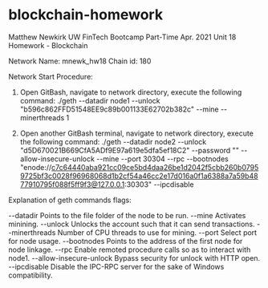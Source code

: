 # blockchain-homework

Matthew Newkirk UW FinTech Bootcamp Part-Time Apr. 2021 Unit 18 Homework - Blockchain

Network Name: mnewk_hw18
Chain id: 180

Network Start Procedure:
1. Open GitBash, navigate to network directory, execute the following command:
./geth --datadir node1 --unlock "b596c862FFD51548EE9c89b001133E62702b382c" --mine --minerthreads 1

2. Open another GitBash terminal, navigate to network directory, execute the following command:
./geth --datadir node2 --unlock "d5D670021B669CfA5ADf9E97a619e5dfa5ef18C2" --password "" --allow-insecure-unlock --mine --port 30304 --rpc --bootnodes "enode://c7c64440aba921cc09ce5bd4daa26be1d2042f5cbb260b07959725bf3c0028f96968068d1b2cf54a46cc2e17d016a0f1a6388a7a59b4877910795f088f5ff9f3@127.0.0.1:30303" --ipcdisable

Explanation of geth commands flags:

--datadir Points to the file folder of the node to be run.
--mine Activates minining.
--unlock Unlocks the account such that it can send transactions.
--minerthreads Number of CPU threads to use for mining.
--port Select port for node usage.
--bootnodes Points to the address of the first node for node linkage.
--rpc Enable remoted procedure calls so as to interact with node1.
--allow-insecure-unlock Bypass security for unlock with HTTP open.
--ipcdisable Disable the IPC-RPC server for the sake of Windows compatibility.
